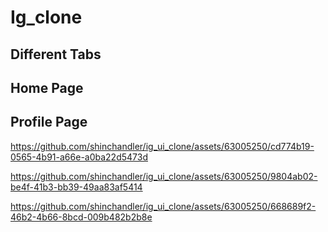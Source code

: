 # Ig_clone

## Different Tabs

## Home Page

## Profile Page



https://github.com/shinchandler/ig_ui_clone/assets/63005250/cd774b19-0565-4b91-a66e-a0ba22d5473d


https://github.com/shinchandler/ig_ui_clone/assets/63005250/9804ab02-be4f-41b3-bb39-49aa83af5414


https://github.com/shinchandler/ig_ui_clone/assets/63005250/668689f2-46b2-4b66-8bcd-009b482b2b8e
